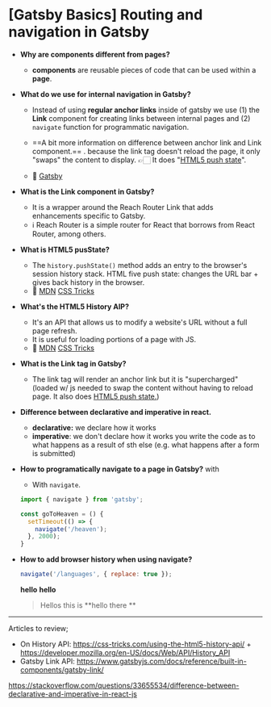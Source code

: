 # [Gatsby Basics] Routing and navigation in Gatsby

- **Why are components different from pages?**
  - **components** are reusable pieces of code that can be used within a **page**.



- **What do we use for internal navigation in Gatsby?**

  - Instead of using **regular anchor links** inside of gatsby we use (1) the **Link** component for creating links between internal pages and (2) `navigate` function for programmatic navigation.

  - ==A bit more information on difference between anchor link and Link component.== . because the link tag doesn't reload the page, it only "swaps" the content to display. 👉🏻 It does "<u>HTML5 push state</u>".

  - 🔗 [Gatsby](https://www.gatsbyjs.com/docs/reference/built-in-components/gatsby-link/)


  

- **What is the Link component in Gatsby?**

  - It is a wrapper around the Reach Router Link that adds enhancements specific to Gatsby. 
  - ℹ️ Reach Router is a simple router for React that borrows from React Router, among others. 

  

- **What is HTML5 pusState?**
  - The `history.pushState()` method adds an entry to the browser's session history stack. HTML five push state: changes the URL bar + gives back history in the browser.
  - 🔗 [MDN](https://developer.mozilla.org/en-US/docs/Web/API/History/pushState) [CSS Tricks](https://css-tricks.com/using-the-html5-history-api/)



- **What's the HTML5 History AIP?**

  - It's an API that allows us to modify a website's URL without a full page refresh.
  - It is useful for loading portions of a page with JS.
  - 🔗 [MDN](https://developer.mozilla.org/en-US/docs/Web/API/History_API) [CSS Tricks](https://css-tricks.com/using-the-html5-history-api/)

  

- **What is the Link tag in Gatsby?**
  - The link tag will render an anchor link but it is "supercharged" (loaded w/ js needed to swap the content without having to reload page. It also does <u>HTML5 push state.</u>)



- **Difference between declarative and imperative in react.**
  - **declarative:** we declare how it works
  - **imperative**: we don't declare how it works you write the code as to what happens as a result of sth else (e.g. what happens after a form is submitted)



- **How to programatically navigate to a page in Gatsby?** with 

  - With `navigate`. 

  ```js
  import { navigate } from 'gatsby'; 
  
  const goToHeaven = () {
    setTimeout(() => {
      navigate('/heaven');
    }, 2000);
  }
  ```

  

- **How to add browser history when using navigate?** 

  ```js
  navigate('/languages', { replace: true });
  ```

  **hello** <strong>hello</strong> 
  
  > Hellos this is **hello there **

---

Articles to review;

- On History API: https://css-tricks.com/using-the-html5-history-api/ + https://developer.mozilla.org/en-US/docs/Web/API/History_API
- Gatsby Link API: https://www.gatsbyjs.com/docs/reference/built-in-components/gatsby-link/

https://stackoverflow.com/questions/33655534/difference-between-declarative-and-imperative-in-react-js